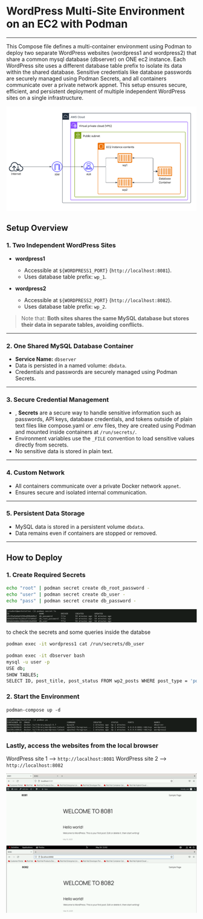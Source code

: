 # WordPress Multi-Site Environment on an EC2 with Podman  
---

This Compose file defines a multi-container environment using Podman to deploy two separate WordPress websites (wordpress1 and wordpress2) that share a common mysql database (dbserver) on ONE ec2 instance. Each WordPress site uses a different database table prefix to isolate its data within the shared database. Sensitive credentials like database passwords are securely managed using Podman Secrets, and all containers communicate over a private network appnet. This setup ensures secure, efficient, and persistent deployment of multiple independent WordPress sites on a single infrastructure.

![task1-diagram.png](./Imgs/task1-diagram.png)

## Setup Overview

### 1. Two Independent WordPress Sites

- **wordpress1**  
  - Accessible at `${WORDPRESS1_PORT}` (`http://localhost:8081`).
  - Uses database table prefix: `wp_1`.

- **wordpress2**  
  - Accessible at `${WORDPRESS2_PORT}` (`http://localhost:8082`).
  - Uses database table prefix: `wp_2`.

> Note that: **Both sites shares the same MySQL database but stores their data in separate tables, avoiding conflicts.**

---

### 2. One Shared MySQL Database Container

- **Service Name:** `dbserver`
- Data is persisted in a named volume: `dbdata`.
- Credentials and passwords are securely managed using Podman Secrets.

---

### 3. Secure Credential Management

- , **Secrets** are a secure way to handle sensitive information such as passwords, API keys, database credentials, and tokens outside of plain text files like compose.yaml or .env files, they are created using Podman and mounted inside containers at `/run/secrets/`.
- Environment variables use the `_FILE` convention to load sensitive values directly from secrets.
- No sensitive data is stored in plain text.

---

### 4. Custom Network

- All containers communicate over a private Docker network `appnet`.
- Ensures secure and isolated internal communication.

---

### 5. Persistent Data Storage

- MySQL data is stored in a persistent volume `dbdata`.
- Data remains even if containers are stopped or removed.

---

## How to Deploy

### 1. Create Required Secrets

```bash
echo "root" | podman secret create db_root_password -
echo "user" | podman secret create db_user -
echo "pass" | podman secret create db_password -
```

![secrets-ls.png](./Imgs/secrets-ls.png)

to check the secrets and some queries inside the databse
```bash
podman exec -it wordpress1 cat /run/secrets/db_user
```
```bash
podman exec -it dbserver bash
mysql -u user -p
USE db;
SHOW TABLES;
SELECT ID, post_title, post_status FROM wp2_posts WHERE post_type = 'post';
```

### 2. Start the Environment
```
podman-compose up -d
```
![containers.png](./Imgs/containers.png)

### Lastly, access the websites from the local browser

WordPress site 1 --> `http://localhost:8081`
WordPress site 2 --> `http://localhost:8082`

![8081-ss.png](./Imgs/8081-ss.png)
![8082-ss.png](./Imgs/8082-ss.png)
